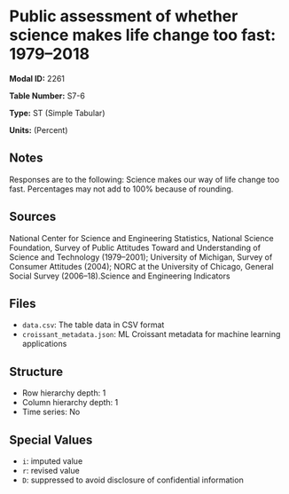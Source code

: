 # Public assessment of whether science makes life change too fast: 1979–2018

**Modal ID:** 2261

**Table Number:** S7-6

**Type:** ST (Simple Tabular)

**Units:** (Percent)

## Notes

Responses are to the following: Science makes our way of life change too fast. Percentages may not add to 100% because of rounding.

## Sources

National Center for Science and Engineering Statistics, National Science Foundation, Survey of Public Attitudes Toward and Understanding of Science and Technology (1979–2001); University of Michigan, Survey of Consumer Attitudes (2004); NORC at the University of Chicago, General Social Survey (2006–18).Science and Engineering Indicators

## Files

- `data.csv`: The table data in CSV format
- `croissant_metadata.json`: ML Croissant metadata for machine learning applications

## Structure

- Row hierarchy depth: 1
- Column hierarchy depth: 1
- Time series: No

## Special Values

- `i`: imputed value
- `r`: revised value
- `D`: suppressed to avoid disclosure of confidential information
